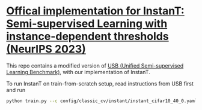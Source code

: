 # [Offical implementation for InstanT: Semi-supervised Learning with instance-dependent thresholds (NeurIPS 2023)](https://arxiv.org/abs/2310.18910)

This repo contains a modified version of [USB (Unified Semi-supervised Learning Benchmark)](https://github.com/microsoft/Semi-supervised-learning), with our implementation of InstanT.

To run InstanT on train-from-scratch setup, read instructions from USB first and run

```bash
python train.py --c config/classic_cv/instant/instant_cifar10_40_0.yaml
```
